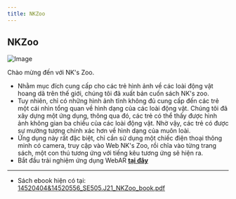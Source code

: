 ```yaml
---
title: NKZoo
---
```


## NKZoo

![Image](https://taigama.github.io/NKZoo/docs/front.jpg)

Chào mừng đến với NK's Zoo.  

- Nhằm mục đích cung cấp cho các trẻ hình ảnh về các loài động vật hoang dã trên thế giới, chúng tôi đã xuất bản cuốn sách NK's zoo.
- Tuy nhiên, chỉ có những hình ảnh tĩnh không đủ cung cấp đến các trẻ một cái nhìn tổng quan về hình dạng của các loài động vật. Chúng tôi đã xây dựng một ứng dụng, thông qua đó, các trẻ có thể thấy được hình ảnh không gian ba chiều của các loài động vật. Nhờ vậy, các trẻ có được sự mường tượng chính xác hơn về hình dạng của muôn loài.
- Ứng dụng này rất đặc biệt, chỉ cần sử dụng một chiếc điện thoại thông minh có camera, truy cập vào Web NK's Zoo, rồi chĩa vào từng trang sách, một con thú tương ứng với tiếng kêu tương ứng sẽ hiện ra.
- Bắt đầu trải nghiệm ứng dụng WebAR [**tại đây**](https://taigama.github.io/NKZoo/webar.html)


---  

- Sách ebook hiện có tại: [14520404&14520556_SE505.J21_NKZoo_book.pdf](https://taigama.github.io/NKZoo/docs/14520404&14520556_SE505.J21_NKZoo_book.pdf)
